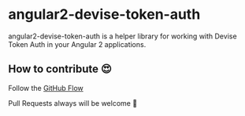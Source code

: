 # angular2-devise-token-auth

angular2-devise-token-auth is a helper library for working with Devise Token Auth in your Angular 2 applications.

## How to contribute :heart_eyes:

Follow the [GitHub Flow](https://guides.github.com/introduction/flow/)

Pull Requests always will be welcome :metal:


